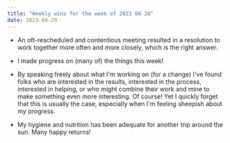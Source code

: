 ```yaml
---
title: "Weekly wins for the week of 2023 04 28"
date: 2023-04-29
---
```


- An oft-rescheduled and contentious meeting resulted in a resolution to work together more often and more closely, which is the right answer.

- I made progress on (many of) the things this week!

- By speaking freely about what I'm working on (for a change) I've found folks who are interested in the results, interested in the process, interested in helping, or who might combine their work and mine to make something even more interesting. Of course! Yet I quickly forget that this is usually the case, especially when I'm feeling sheepish about my progress.

- My hygiene and nutrition has been adequate for another trip around the sun. Many happy returns!
